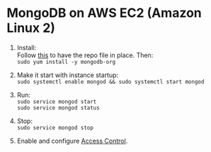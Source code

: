 # MongoDB on AWS EC2 (Amazon Linux 2)

1. Install:  
   Follow [this](https://docs.mongodb.com/manual/tutorial/install-mongodb-on-amazon/) to have the repo file in place. Then:  
   `sudo yum install -y mongodb-org`

2. Make it start with instance startup:  
   `sudo systemctl enable mongod && sudo systemctl start mongod`

3. Run:  
   `sudo service mongod start`  
   `sudo service mongod status`

4. Stop:  
   `sudo service mongod stop`

5. Enable and configure [Access Control](https://docs.mongodb.com/manual/tutorial/enable-authentication/).
